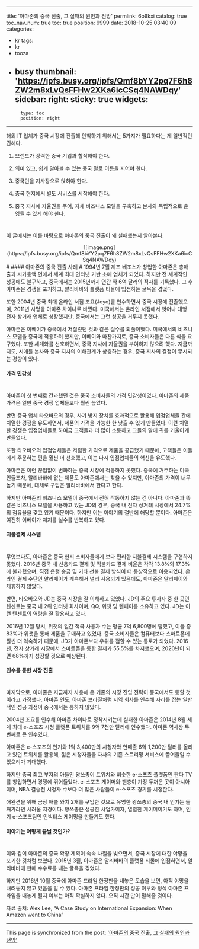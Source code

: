 
---
title: '아마존의 중국 진출, 그 실패의 원인과 전망'
permlink: 6o9kxi
catalog: true
toc_nav_num: true
toc: true
position: 9999
date: 2018-10-25 03:40:09
categories:
- kr
tags:
- kr
- tooza
- busy
thumbnail: 'https://ipfs.busy.org/ipfs/Qmf8bYY2pq7F6h8ZW2m8xLvQsFFHw2XKa6icCSq4NAWDqy'
sidebar:
    right:
        sticky: true
widgets:
    -
        type: toc
        position: right
---



해외 IT 업체가 중국 시장에 진출해 안착하기 위해서는 5가지가 필요하다는 게 일반적인 견해다. 
  
1. 브랜드가 강력한 중국 기업과 합작해야 한다.
  
2. 의미 있고, 쉽게 알아볼 수 있는 중국 말로 이름을 지어야 한다.
  
3. 중국인을 지사장으로 앉혀야 한다.
  
4. 중국 현지에서 별도 서비스를 시작해야 한다.
  
5. 중국 지사에 자율권을 주어, 자체 비즈니스 모델을 구축하고 본사와 독립적으로 운영될 수 있게 해야 한다.
 # 
이 글에서는 이를 바탕으로 아마존의 중국 진출이 왜 실패했는지 알아본다. 
 
<center>
![image.png](https://ipfs.busy.org/ipfs/Qmf8bYY2pq7F6h8ZW2m8xLvQsFFHw2XKa6icCSq4NAWDqy)
</center> 
#
#### 아마존의 중국 진출 사례
#  
1994년 7월 제프 베조스가 창업한 아마존은 총매출과 시가총액 면에서 세계 최대 인터넷 기반 소매 업체가 되었다. 하지만 전 세계적인 성공에도 불구하고, 중국에서는 2015년까지 연간 약 6억 달러의 적자를 기록했다. 그 후 아마존은 경쟁을 포기하고, 알리바바의 플랫폼 티몰에 입점하는 굴욕을 겪었다.
  
또한 2004년 중국 최대 온라인 서점 조요(Joyo)를 인수하면서 중국 시장에 진출했으며, 2011년 사명을 아마존 차이나로 바꿨다. 미국에서는 온라인 서점에서 벗어나 대형 전자 상거래 업체로 성장했지만, 중국에서는 그런 성공을 거두지 못했다.
  
아마존은 이베이가 중국에서 저질렀던 것과 같은 실수를 되풀이했다. 미국에서의 비즈니스 모델을 중국에 적용하려 했지만, 이베이와 마찬가지로, 중국 소비자들은 다른 식을 요구했다. 또한 세계화를 선호하면서, 중국 지사에 자율권을 부여하지 않으려 했다. 지금까지도, 시애틀 본사와 중국 지사의 이해관계가 상충하는 경우, 중국 지사의 결정이 무시되는 경향이 있다.
  
#### 가격 민감성
#  
아마존이 첫 번째로 간과했던 것은 중국 소비자들의 가격 민감성이었다. 아마존의 제품 가격은 일반 중국 경쟁 업체들보다 훨씬 높았다.
  
반면 중국 업체 타오바오의 경우, 사기 방지 장치를 효과적으로 활용해 입점업체들 간에 치열한 경쟁을 유도하면서, 제품의 가격을 가능한 한 낮출 수 있게 만들었다. 이런 치열한 경쟁은 입점업체들로 하여금 고객들과 더 많이 소통하고 그들의 말에 귀를 기울이게 만들었다. 

또한 타오바오의 입점업체들은 저렴한 가격으로 제품을 공급했기 때문에, 고객들은 이들에게 주문하는 편을 훨씬 더 선호했고, 이는 다시 입점업체들의 혁신을 유도했다.
  
아마존은 이런 끊임없이 변화하는 중국 시장에 적응하지 못했다. 중국에 거주하는 미국인들조차, 알리바바에 없는 제품도 아마존에서는 찾을 수 있지만, 아마존의 가격이 너무 높기 때문에, 대체로 구입은 알리바바에서 한다고 한다.
  
하지만 아마존의 비즈니스 모델이 중국에서 전혀 작동하지 않는 건 아니다. 아마존과 똑같은 비즈니스 모델을 사용하고 있는 JD의 경우, 중국 내 전자 상거래 시장에서 24.7%의 점유율을 갖고 있기 때문이다. 하지만 이는 이야기의 절반에 해당할 뿐이다. 아마존은 여전히 이베이가 저지를 실수를 반복하고 있다.
  
#### 지불결제 시스템
#  
무엇보다도, 아마존은 중국 현지 소비자들에게 보다 편리한 지불결제 시스템을 구현하지 못했다. 2016년 중국 내 신용카드 결제 및 직불카드 결제 비율은 각각 13.8%와 17.3%에 불과했으며, 직접 은행 송금 및 기타 선불 결제 방식이 더 통상적으로 이용되었다. 온라인 결제 수단인 알리페이가 계속해서 널리 사용되기 있음에도, 아마존은 알리페이와 제휴하지 않았다.
  
반면, 타오바오와 JD는 중국 시장을 잘 이해하고 있었다. JD의 주요 투자자 중 한 곳인 텐센트는 중국 내 2위 인터넷 회사이며, QQ, 위챗 및 텐페이를 소유하고 있다. JD는 이런 텐센트의 역량을 잘 활용하고 있다.
  
2016년 12월 당시, 위챗의 일간 적극 사용자 수는 평균 7억 6,800명에 달했고, 이들 중 83%가 위챗을 통해 제품을 구매하고 있었다. 중국 소비자들은 컴퓨터보다 스마트폰에 훨씬 더 익숙하기 때문에, JD가 아마존보다 우위를 점할 수 있는 통로가 되었다. 2016년, 전자 상거래 시장에서 스마트폰을 통한 결제가 55.5%를 차지했으며, 2020년이 되면 68%까지 성장할 것으로 예상된다.
  
#### 인수를 통한 시장 진출
#  
마지막으로, 아마존은 지금까지 사용해 온 기존의 시장 진입 전략이 중국에서도 통할 것이라고 가정했다. 아마존 인도, 아마존 브라질처럼 지역 회사를 인수해 자리를 잡는 일반적인 성공 과정이 중국에서는 통하지 않았다. 
  
2004년 조요를 인수해 아마존 차이나로 정착시키는데 실패한 아마존은 2014년 8월
세계 최대 e-스포츠 시청 플랫폼 트위치를 9억 7천만 달러에 인수했다. 아마존 역사상 두 번째로 큰 인수였다.
  
아마존은 e-스포츠의 인기와 1억 3,400만의 시청자와 연매출 6억 1,200만 달러를 올리고 있던 트위치를 활용해, 젊은 시청자들을 자사의 기존 스트리밍 서비스에 끌어들일 수 있으리가 기대했다. 
  
하지만 중국 최고 부자의 아들인 왕쓰총이 트위치와 비슷한 e-스포츠 플랫폼인 판다 TV를 창업하면서 경쟁에 뛰어들었다. e-스포츠 게이머와 팬층이 가장 두꺼운 곳이 아시아이며, NBA 결승전 시청자 수보다 더 많은 사람들이 e-스포츠 경기를 시청한다.
  
애완견을 위해 금장 애플 와치 2개를 구입한 것으로 유명한 왕쓰총의 중국 내 인기는 둘째가라면 서러울 지경이다. 왕쓰총은 성공한 사업가이자, 열렬한 게이머이기도 하며, 인기 e-스포츠팀인 인빅터스 게이밍을 만들기도 했다.
  
#### 이야기는 어떻게 끝날 것인가?
#  
이와 같이 아마존의 중국 확장 계획이 속속 차질을 빚으면서, 중국 시장에 대한 야망을 포기한 것처럼 보였다. 2015년 3월, 아마존은 알리바바의 플랫폼 티몰에 입점하면서, 알리바바에 판매 수수료를 내는 굴욕을 겪었다. 
  
하지만 2016년 10월 중국에 아마존 프라임 한정판을 내놓은 모습을 보면, 아직 야망을 내려놓지 않고 있음을 알 수 있다. 아마존 프라임 한정판의 성공 여부와 정식 아마존 프라임을 내놓게 될지 여부는 아직 확실하지 않다. 오직 시간 만이 말해줄 것이다.
  
자료 출처: Alex Lee, “A Case Study on International Expansion: When Amazon went to China”
 

- - -

This page is synchronized from the post: ['아마존의 중국 진출, 그 실패의 원인과 전망'](https://steemit.com/@pius.pius/6o9kxi)
